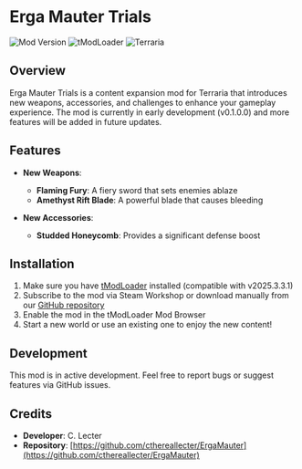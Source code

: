 # Erga Mauter Trials

![Mod Version](https://img.shields.io/badge/version-0.1.0.0-blue)
![tModLoader](https://img.shields.io/badge/tModLoader-2025.3.3.1-orange)
![Terraria](https://img.shields.io/badge/terraria-1.4.4.9-green)

## Overview
Erga Mauter Trials is a content expansion mod for Terraria that introduces new weapons, accessories, and challenges to enhance your gameplay experience. The mod is currently in early development (v0.1.0.0) and more features will be added in future updates.

## Features
- **New Weapons**:
  - **Flaming Fury**: A fiery sword that sets enemies ablaze
  - **Amethyst Rift Blade**: A powerful blade that causes bleeding

- **New Accessories**:
  - **Studded Honeycomb**: Provides a significant defense boost

## Installation
1. Make sure you have [tModLoader](https://store.steampowered.com/app/1281930/tModLoader/) installed (compatible with v2025.3.3.1)
2. Subscribe to the mod via Steam Workshop or download manually from our [GitHub repository](https://github.com/cthereallecter/ErgaMauter)
3. Enable the mod in the tModLoader Mod Browser
4. Start a new world or use an existing one to enjoy the new content!

## Development
This mod is in active development. Feel free to report bugs or suggest features via GitHub issues.

## Credits
- **Developer**: C. Lecter
- **Repository**: [https://github.com/cthereallecter/ErgaMauter](https://github.com/cthereallecter/ErgaMauter)

